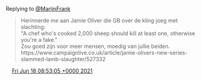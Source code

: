 Replying to [@MarijnFrank](https://twitter.com/@MarijnFrank/status/1405575269256151040)

> Herinnerde me aan Jamie Oliver die GB over de kling joeg met slachting:  
> "A chef who's cooked 2,000 sheep should kill at least one, otherwise you're a fake\."  
> Zou goed zijn voor meer mensen, moedig van jullie beiden\.  
> https://www\.campaignlive\.co\.uk/article/jamie\-olivers\-new\-series\-slammed\-lamb\-slaughter/527332

<img src="../../media/tweet.ico" width="12" /> [Fri Jun 18 08:53:05 +0000 2021](https://twitter.com/DromerDenker/status/1405810788661616646)